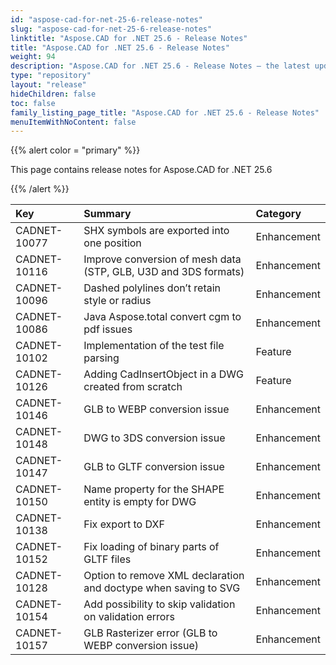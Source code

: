 ```yaml
---
id: "aspose-cad-for-net-25-6-release-notes"
slug: "aspose-cad-for-net-25-6-release-notes"
linktitle: "Aspose.CAD for .NET 25.6 - Release Notes"
title: "Aspose.CAD for .NET 25.6 - Release Notes"
weight: 94
description: "Aspose.CAD for .NET 25.6 - Release Notes – the latest updates and fixes."
type: "repository"
layout: "release"
hideChildren: false
toc: false
family_listing_page_title: "Aspose.CAD for .NET 25.6 - Release Notes"
menuItemWithNoContent: false
---
```


{{% alert color = "primary" %}}

This page contains release notes for Aspose.CAD for .NET 25.6

{{% /alert %}}


|**Key**|**Summary**|**Category**|
| :- | :- | :- |
| CADNET-10077 | SHX symbols are exported into one position | Enhancement |
| CADNET-10116 | Improve conversion of mesh data (STP, GLB, U3D and 3DS formats) | Enhancement |
| CADNET-10096 | Dashed polylines don’t retain style or radius | Enhancement |
| CADNET-10086 | Java Aspose.total convert cgm to pdf issues | Enhancement |
| CADNET-10102 | Implementation of the test file parsing | Feature |
| CADNET-10126 | Adding CadInsertObject in a DWG created from scratch | Feature |
| CADNET-10146 | GLB to WEBP conversion issue | Enhancement |
| CADNET-10148 | DWG to 3DS conversion issue | Enhancement |
| CADNET-10147 | GLB to GLTF conversion issue | Enhancement |
| CADNET-10150 | Name property for the SHAPE entity is empty for DWG | Enhancement |
| CADNET-10138 | Fix export to DXF | Enhancement |
| CADNET-10152 | Fix loading of binary parts of GLTF files | Enhancement |
| CADNET-10128 | Option to remove XML declaration and doctype when saving to SVG | Enhancement |
| CADNET-10154 | Add possibility to skip validation on validation errors | Enhancement |
| CADNET-10157 | GLB Rasterizer error (GLB to WEBP conversion issue) | Enhancement |
